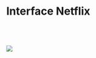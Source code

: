 <h1>Interface Netflix<h1>
<br>
<img src="https://raw.githubusercontent.com/ViniFerAlbuquerque/Netflix-Projeto-Programacao-Do-Zero-git/35de706072132e0fa54fcf1d52e8780f12b4f30e/Netflix%20Interface.jpeg"/>
